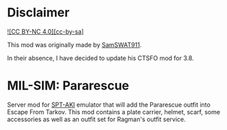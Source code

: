 # Disclaimer

[![CC BY-NC 4.0][cc-by-sa]][cc-by]

[cc-by]: https://creativecommons.org/licenses/by-sa/4.0/
[cc-by-shield]: https://img.shields.io/badge/License-CC%20BY--SA%204.0-lightgrey.svg

This mod was originally made by <a href="https://github.com/SamSWAT911">SamSWAT911</a>.

In their absence, I have decided to update his CTSFO mod for 3.8. 
  


# MIL-SIM: Pararescue

Server mod for  [SPT-AKI](https://hub.sp-tarkov.com/) emulator that will add the Pararescue outfit into Escape From Tarkov.
This mod contains a plate carrier, helmet, scarf, some accessories as well as an outfit set for Ragman's outfit service.
